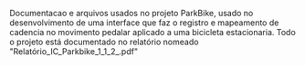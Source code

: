 Documentacao e arquivos usados no projeto ParkBike, usado no desenvolvimento de uma interface que faz o registro e mapeamento de cadencia no movimento pedalar aplicado a uma bicicleta estacionaria.
Todo o projeto está documentado no relatório nomeado "Relatório_IC_Parkbike_1_1_2_.pdf"
